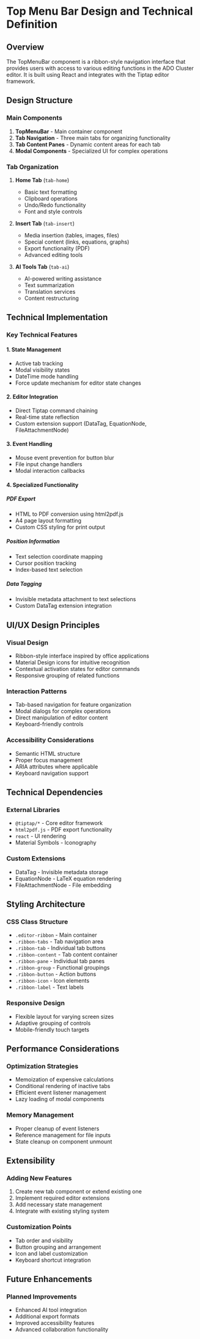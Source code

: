 # Top Menu Bar Design and Technical Definition

## Overview

The TopMenuBar component is a ribbon-style navigation interface that provides users with access to various editing functions in the ADO Cluster editor. It is built using React and integrates with the Tiptap editor framework.

## Design Structure

### Main Components

1. **TopMenuBar** - Main container component
2. **Tab Navigation** - Three main tabs for organizing functionality
3. **Tab Content Panes** - Dynamic content areas for each tab
4. **Modal Components** - Specialized UI for complex operations

### Tab Organization

1. **Home Tab** (`tab-home`)
   - Basic text formatting
   - Clipboard operations
   - Undo/Redo functionality
   - Font and style controls

2. **Insert Tab** (`tab-insert`)
   - Media insertion (tables, images, files)
   - Special content (links, equations, graphs)
   - Export functionality (PDF)
   - Advanced editing tools

3. **AI Tools Tab** (`tab-ai`)
   - AI-powered writing assistance
   - Text summarization
   - Translation services
   - Content restructuring

## Technical Implementation

### Key Technical Features

#### 1. State Management
- Active tab tracking
- Modal visibility states
- DateTime mode handling
- Force update mechanism for editor state changes

#### 2. Editor Integration
- Direct Tiptap command chaining
- Real-time state reflection
- Custom extension support (DataTag, EquationNode, FileAttachmentNode)

#### 3. Event Handling
- Mouse event prevention for button blur
- File input change handlers
- Modal interaction callbacks

#### 4. Specialized Functionality

##### PDF Export
- HTML to PDF conversion using html2pdf.js
- A4 page layout formatting
- Custom CSS styling for print output

##### Position Information
- Text selection coordinate mapping
- Cursor position tracking
- Index-based text selection

##### Data Tagging
- Invisible metadata attachment to text selections
- Custom DataTag extension integration

## UI/UX Design Principles

### Visual Design
- Ribbon-style interface inspired by office applications
- Material Design icons for intuitive recognition
- Contextual activation states for editor commands
- Responsive grouping of related functions

### Interaction Patterns
- Tab-based navigation for feature organization
- Modal dialogs for complex operations
- Direct manipulation of editor content
- Keyboard-friendly controls

### Accessibility Considerations
- Semantic HTML structure
- Proper focus management
- ARIA attributes where applicable
- Keyboard navigation support

## Technical Dependencies

### External Libraries
- `@tiptap/*` - Core editor framework
- `html2pdf.js` - PDF export functionality
- `react` - UI rendering
- Material Symbols - Iconography

### Custom Extensions
- DataTag - Invisible metadata storage
- EquationNode - LaTeX equation rendering
- FileAttachmentNode - File embedding

## Styling Architecture

### CSS Class Structure
- `.editor-ribbon` - Main container
- `.ribbon-tabs` - Tab navigation area
- `.ribbon-tab` - Individual tab buttons
- `.ribbon-content` - Tab content container
- `.ribbon-pane` - Individual tab panes
- `.ribbon-group` - Functional groupings
- `.ribbon-button` - Action buttons
- `.ribbon-icon` - Icon elements
- `.ribbon-label` - Text labels

### Responsive Design
- Flexible layout for varying screen sizes
- Adaptive grouping of controls
- Mobile-friendly touch targets

## Performance Considerations

### Optimization Strategies
- Memoization of expensive calculations
- Conditional rendering of inactive tabs
- Efficient event listener management
- Lazy loading of modal components

### Memory Management
- Proper cleanup of event listeners
- Reference management for file inputs
- State cleanup on component unmount

## Extensibility

### Adding New Features
1. Create new tab component or extend existing one
2. Implement required editor extensions
3. Add necessary state management
4. Integrate with existing styling system

### Customization Points
- Tab order and visibility
- Button grouping and arrangement
- Icon and label customization
- Keyboard shortcut integration

## Future Enhancements

### Planned Improvements
- Enhanced AI tool integration
- Additional export formats
- Improved accessibility features
- Advanced collaboration functionality